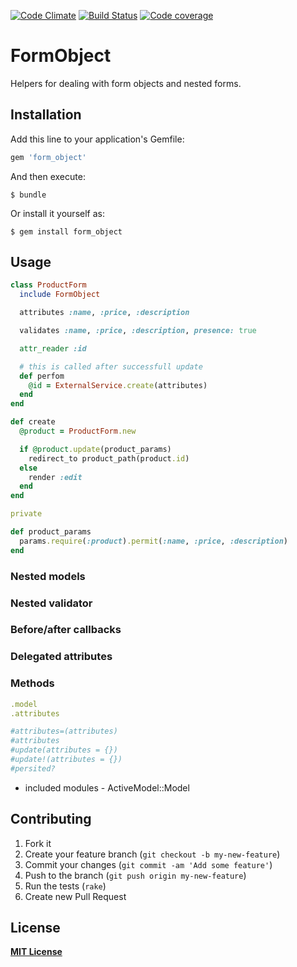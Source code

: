 [![Code Climate](https://codeclimate.com/github/RStankov/FormObject.png)](https://codeclimate.com/github/RStankov/FormObject)
[![Build Status](https://secure.travis-ci.org/RStankov/FormObject.png)](http://travis-ci.org/RStankov/FormObject)
[![Code coverage](https://coveralls.io/repos/RStankov/FormObject/badge.png?branch=master)](https://coveralls.io/r/RStankov/FormObject)

# FormObject

Helpers for dealing with form objects and nested forms.

## Installation

Add this line to your application's Gemfile:

```ruby
gem 'form_object'
```

And then execute:

    $ bundle

Or install it yourself as:

    $ gem install form_object

## Usage

```ruby
class ProductForm
  include FormObject

  attributes :name, :price, :description

  validates :name, :price, :description, presence: true

  attr_reader :id

  # this is called after successfull update
  def perfom
    @id = ExternalService.create(attributes)
  end
end
```

```ruby
def create
  @product = ProductForm.new

  if @product.update(product_params)
    redirect_to product_path(product.id)
  else
    render :edit
  end
end

private

def product_params
  params.require(:product).permit(:name, :price, :description)
end
```

### Nested models

### Nested validator

### Before/after callbacks

### Delegated attributes

### Methods

```ruby
.model
.attributes

#attributes=(attributes)
#attributes
#update(attributes = {})
#update!(attributes = {})
#persited?
```

+ included modules - ActiveModel::Model

## Contributing

1. Fork it
2. Create your feature branch (`git checkout -b my-new-feature`)
3. Commit your changes (`git commit -am 'Add some feature'`)
4. Push to the branch (`git push origin my-new-feature`)
5. Run the tests (`rake`)
6. Create new Pull Request

## License

**[MIT License](https://github.com/RStankov/FormObject/blob/master/LICENSE.txt)**
